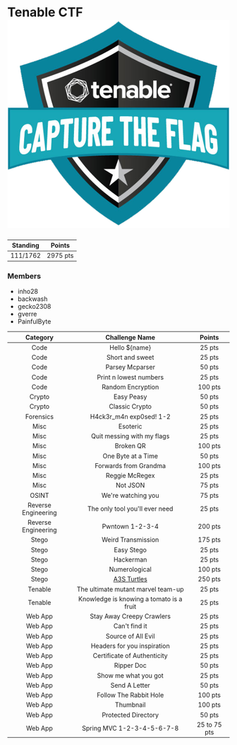 # Tenable CTF ![concatenation method](Tenable-CTF.png)

|Standing|Points|
|:------:|:----:|
|111/1762|2975 pts|

### Members

- inho28
- backwash
- gecko2308
- gverre
- PainfulByte

|Category| Challenge Name | Points |
|:------:|:--------------:|:------:|
|Code|Hello ${name}|25 pts|
|Code|Short and sweet|25 pts|
|Code|Parsey Mcparser|50 pts|
|Code|Print n lowest numbers|25 pts|
|Code|Random Encryption|100 pts|
|Crypto|Easy Peasy|50 pts|
|Crypto|Classic Crypto|50 pts|
|Forensics|H4ck3r_m4n exp0sed! 1-2|25 pts|
|Misc|Esoteric|25 pts|
|Misc|Quit messing with my flags|25 pts|
|Misc|Broken QR|100 pts|
|Misc|One Byte at a Time|50 pts|
|Misc|Forwards from Grandma|100 pts|
|Misc|Reggie McRegex|25 pts|
|Misc|Not JSON|75 pts|
|OSINT|We're watching you|75 pts|
|Reverse Engineering|The only tool you'll ever need|25 pts|
|Reverse Engineering|Pwntown 1-2-3-4|200 pts|
|Stego|Weird Transmission|175 pts|
|Stego|Easy Stego|25 pts|
|Stego|Hackerman|25 pts|
|Stego|Numerological|100 pts|
|Stego|[A3S Turtles](Stego/A3STurtles/readme.md)|250 pts|
|Tenable|The ultimate mutant marvel team-up|25 pts|
|Tenable|Knowledge is knowing a tomato is a fruit|25 pts|
|Web App|Stay Away Creepy Crawlers|25 pts|
|Web App|Can't find it|25 pts|
|Web App|Source of All Evil|25 pts|
|Web App|Headers for you inspiration|25 pts|
|Web App|Certificate of Authenticity|25 pts|
|Web App|Ripper Doc|50 pts|
|Web App|Show me what you got|25 pts|
|Web App|Send A Letter|50 pts|
|Web App|Follow The Rabbit Hole|100 pts|
|Web App|Thumbnail|100 pts|
|Web App|Protected Directory|50 pts|
|Web App|Spring MVC 1-2-3-4-5-6-7-8|25 to 75 pts|

